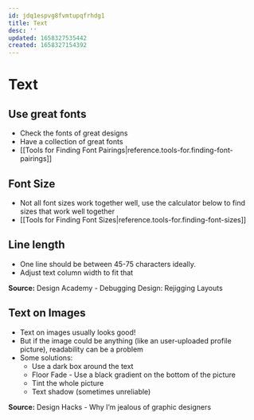 ```yaml
---
id: jdq1espvg8fvmtupqfrhdg1
title: Text
desc: ''
updated: 1658327535442
created: 1658327154392
---
```

# Text

## Use great fonts
- Check the fonts of great designs
- Have a collection of great fonts
- [[Tools for Finding Font Pairings|reference.tools-for.finding-font-pairings]]

## Font Size
- Not all font sizes work together well, use the calculator below to find sizes that work well together
- [[Tools for Finding Font Sizes|reference.tools-for.finding-font-sizes]]

## Line length
- One line should be between 45-75 characters ideally.
- Adjust text column width to fit that

**Source:** Design Academy - Debugging Design: Rejigging Layouts

## Text on Images
- Text on images usually looks good!
- But if the image could be anything (like an user-uploaded profile picture), readability can be a problem
- Some solutions:
  - Use a dark box around the text
  - Floor Fade - Use a black gradient on the bottom of the picture
  - Tint the whole picture
  - Text shadow (sometimes unreliable)

**Source:** Design Hacks - Why I’m jealous of graphic designers
